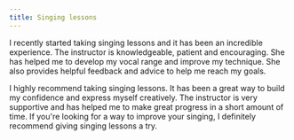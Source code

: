 ```yaml
---
title: Singing lessons
---
```


I recently started taking singing lessons and it has been an incredible experience. The instructor is knowledgeable, patient and encouraging. She has helped me to develop my vocal range and improve my technique. She also provides helpful feedback and advice to help me reach my goals.

I highly recommend taking singing lessons. It has been a great way to build my confidence and express myself creatively. The instructor is very supportive and has helped me to make great progress in a short amount of time. If you're looking for a way to improve your singing, I definitely recommend giving singing lessons a try.